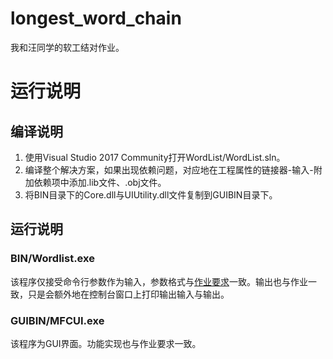 # longest_word_chain
我和汪同学的软工结对作业。

# 运行说明
## 编译说明
1. 使用Visual Studio 2017 Community打开WordList/WordList.sln。
2. 编译整个解决方案，如果出现依赖问题，对应地在工程属性的链接器-输入-附加依赖项中添加.lib文件、.obj文件。
3. 将BIN目录下的Core.dll与UIUtility.dll文件复制到GUIBIN目录下。

## 运行说明
### BIN/Wordlist.exe
该程序仅接受命令行参数作为输入，参数格式与[作业要求](https://edu.cnblogs.com/campus/buaa/BUAA_SE_2019_RJ/homework/2637)一致。输出也与作业一致，只是会额外地在控制台窗口上打印输出输入与输出。

### GUIBIN/MFCUI.exe
该程序为GUI界面。功能实现也与作业要求一致。
